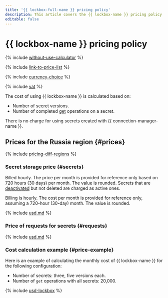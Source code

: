 ```yaml
---
title: '{{ lockbox-full-name }} pricing policy'
description: This article covers the {{ lockbox-name }} pricing policy.
editable: false
---
```


# {{ lockbox-name }} pricing policy

{% include [without-use-calculator](../_includes/pricing/without-use-calculator.md) %}

{% include [link-to-price-list](../_includes/pricing/link-to-price-list.md) %}

{% include [currency-choice](../_includes/pricing/currency-choice.md) %}

{% include [vat](../_includes/vat.md) %}

The cost of using {{ lockbox-name }} is calculated based on:

* Number of secret versions.
* Number of completed [get](api-ref/Payload/get) operations on a secret.

There is no charge for using secrets created with {{ connection-manager-name }}.


## Prices for the Russia region {#prices}



{% include [pricing-diff-regions](../_includes/pricing-diff-regions.md) %}

### Secret storage price {#secrets}

Billed hourly. The price per month is provided for reference only based on 720 hours (30 days) per month. The value is rounded. Secrets that are [deactivated](operations/secret-activation-manage.md) but not deleted are charged as active ones.




Billing is hourly. The cost per month is provided for reference only, assuming a 720-hour (30-day) month. The value is rounded.

{% include [usd.md](../_pricing/lockbox/usd-secrets.md) %}


### Price of requests for secrets {#requests}




{% include [usd.md](../_pricing/lockbox/usd-requests.md) %}


### Cost calculation example {#price-example}

Here is an example of calculating the monthly cost of {{ lockbox-name }} for the following configuration:

* Number of secrets: three, five versions each.
* Number of `get` operations with all secrets: 20,000.






{% include [usd-lockbox](../_pricing_examples/lockbox/usd.md) %}
